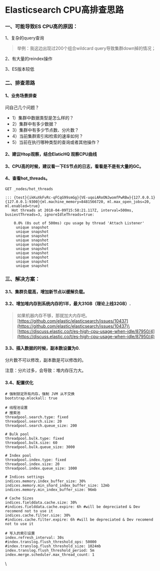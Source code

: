 # Elasticsearch CPU高排查思路

### 一、可能导致ES CPU高的原因： <a href="#slide-0" id="slide-0"></a>

1、复杂的query查询

> 举例：我这边出现过200个组合wildcard query导致集群down掉的情况；

2、有大量的reindex操作

3、ES版本较低

### 二、排查思路 <a href="#slide-1" id="slide-1"></a>

#### 1、业务场景排查 <a href="#slide-2" id="slide-2"></a>

问自己几个问题？

* 1）集群中数据类型是怎么样的？
* 2）集群中有多少数据？
* 3）集群中有多少节点数、分片数？
* 4）当前集群索引和检索的速率如何？
* 5）当前在执行哪种类型的查询或者其他操作？

#### 2、建议Htop观察，结合ElaticHQ 观察CPU曲线 <a href="#slide-3" id="slide-3"></a>

#### 3、CPU高的时候，建议看一下ES节点的日志，看看是不是有大量的GC。 <a href="#slide-4" id="slide-4"></a>

#### 4、查看hot\_threads。 <a href="#slide-5" id="slide-5"></a>

```
GET _nodes/hot_threads

::: {test}{ikKuXkFvRc-qFCqG99smGg}{VE-uqoiARoONJwomfPwRBw}{127.0.0.1}{127.0.0.1:9300}{ml.machine_memory=8481566720, ml.max_open_jobs=20, ml.enabled=true}
   Hot threads at 2018-04-09T15:58:21.117Z, interval=500ms, busiestThreads=3, ignoreIdleThreads=true:

    0.0% (0s out of 500ms) cpu usage by thread 'Attach Listener'
     unique snapshot
     unique snapshot
     unique snapshot
     unique snapshot
     unique snapshot
     unique snapshot
     unique snapshot
     unique snapshot
     unique snapshot
     unique snapshot
```

### 三、解决方案： <a href="#slide-6" id="slide-6"></a>

#### 3.1、集群负载高，增加新节点以缓解负载。 <a href="#slide-7" id="slide-7"></a>

#### 3.2、增加堆内存到系统内存的1半，最大31GB（理论上线32GB）. <a href="#slide-8" id="slide-8"></a>

> 如果机器内存不够，那就加大内存吧。\
> [https://github.com/elastic/elasticsearch/issues/10437](https://github.com/elastic/elasticsearch/issues/10437)\
> [https://discuss.elastic.co/t/es-high-cpu-usage-when-idle/87950/4](https://discuss.elastic.co/t/es-high-cpu-usage-when-idle/87950/4)

#### 3.3、插入数据的时候，副本数设置为0. <a href="#slide-9" id="slide-9"></a>

分片数不可以修改，副本数是可以修改的。

注意：分片过多，会导致：堆内存压力大。

#### 3.4、配置优化 <a href="#slide-10" id="slide-10"></a>

```
# 强制锁定所有内存，强制 JVM 从不交换
bootstrap.mlockall: true

# 线程池设置
# 搜索池
threadpool.search.type: fixed
threadpool.search.size: 20
threadpool.search.queue_size: 200

# Bulk pool
threadpool.bulk.type: fixed
threadpool.bulk.size: 60
threadpool.bulk.queue_size: 3000

# Index pool
threadpool.index.type: fixed
threadpool.index.size: 20
threadpool.index.queue_size: 1000

# Indices settings
indices.memory.index_buffer_size: 30%
indices.memory.min_shard_index_buffer_size: 12mb
indices.memory.min_index_buffer_size: 96mb

# Cache Sizes
indices.fielddata.cache.size: 30%
#indices.fielddata.cache.expire: 6h #will be depreciated & Dev recomend not to use it
indices.cache.filter.size: 30%
#indices.cache.filter.expire: 6h #will be depreciated & Dev recomend not to use it

# 写入的索引设置
index.refresh_interval: 30s
#index.translog.flush_threshold_ops: 50000
#index.translog.flush_threshold_size: 1024mb
index.translog.flush_threshold_period: 5m
index.merge.scheduler.max_thread_count: 1
```

\
